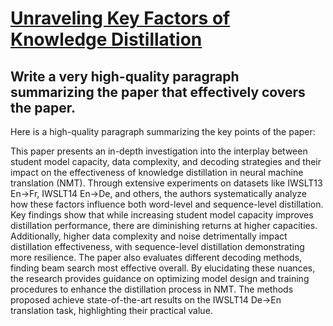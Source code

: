 # [Unraveling Key Factors of Knowledge Distillation](https://arxiv.org/abs/2312.08585)

## Write a very high-quality paragraph summarizing the paper that effectively covers the paper.

 Here is a high-quality paragraph summarizing the key points of the paper:

This paper presents an in-depth investigation into the interplay between student model capacity, data complexity, and decoding strategies and their impact on the effectiveness of knowledge distillation in neural machine translation (NMT). Through extensive experiments on datasets like IWSLT13 En→Fr, IWSLT14 En→De, and others, the authors systematically analyze how these factors influence both word-level and sequence-level distillation. Key findings show that while increasing student model capacity improves distillation performance, there are diminishing returns at higher capacities. Additionally, higher data complexity and noise detrimentally impact distillation effectiveness, with sequence-level distillation demonstrating more resilience. The paper also evaluates different decoding methods, finding beam search most effective overall. By elucidating these nuances, the research provides guidance on optimizing model design and training procedures to enhance the distillation process in NMT. The methods proposed achieve state-of-the-art results on the IWSLT14 De→En translation task, highlighting their practical value.
